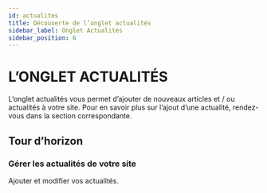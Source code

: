 ```yaml
---
id: actualites
title: Découverte de l’onglet actualités
sidebar_label: Onglet Actualités
sidebar_position: 6
---
```


# L’ONGLET ACTUALITÉS

L’onglet actualités vous permet d’ajouter de nouveaux articles et / ou actualités à votre site. Pour en savoir plus sur l’ajout d’une actualité, rendez-vous dans la section correspondante.

## Tour d’horizon

### Gérer les actualités de votre site

Ajouter et modifier vos actualités.

